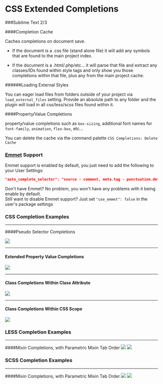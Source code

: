 CSS Extended Completions
===================

###Sublime Text 2/3

####Completion Cache

Caches completions on document save.

* If the document is a .css file (stand alone file) it will add any symbols that are found to the main project index.

* If the document is a .html/.php/etc... it will parse that file and extract any classes/IDs found within style tags and only show you those completions within that file, plus any from the main project cache.

######Loading External Styles

You can eager load files from folders outside of your project via `load_external_files` setting. Provide an absolute path to any folder and the plugin will load in all css/less/scss files found within it.


####Property/Value Completions

property/value completions such as `box-sizing`, additional font names for `font-family`, `animation`, `flex-box`, etc...

You can delete the cache via the command palette `CSS Completions: Delete Cache`

### [Emmet](http://emmet.io) Support

Emmet support is enabled by default, you just need to add the following to your User Settings:

```json
"auto_complete_selector": "source - comment, meta.tag - punctuation.definition.tag.begin, text.html.basic"
```

Don't have Emmet? No problem, you won't have any problems with it being enable by default.  
Still want to disable Emmet support? Just set `"use_emmet": false` in the user's package settings

### CSS Completion Examples
----
####Pseudo Selector Completions

![](https://dl.dropboxusercontent.com/u/4790638/images/ST-pseudo-selector.png)

----
#### Extended Property Value Completions

![](https://dl.dropboxusercontent.com/u/4790638/images/ST-extended-css-property-values-2.png)

----
#### Class Completions Within Class Attribute
![](https://dl.dropboxusercontent.com/u/4790638/images/ST-class-completion-in-class-attribute-2.png)

----
#### Class Completions Within CSS Scope
![](https://dl.dropboxusercontent.com/u/4790638/images/ST-class-completion-in-css.png)

### LESS Completion Examples
----
####Mixin Completions, with Parametric Mixin Tab Order
![](https://dl.dropboxusercontent.com/u/4790638/images/ST-LESS-mixin-completions.png)
![](https://dl.dropboxusercontent.com/u/4790638/images/ST-LESS-mixin-completions-with-snippet-tabbing.png)

### SCSS Completion Examples
----
####Mixin Completions, with Parametric Mixin Tab Order
![](https://dl.dropboxusercontent.com/u/4790638/images/ST-SCSS-mixin-completions.png)
![](https://dl.dropboxusercontent.com/u/4790638/images/ST-SCSS-mixin-completions-with-snippet-tabbing.png)

